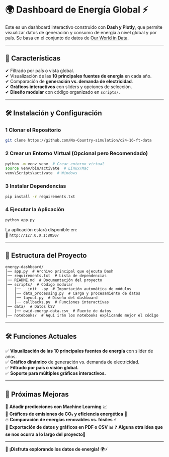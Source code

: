 # 🌍 Dashboard de Energía Global ⚡

Este es un dashboard interactivo construido con **Dash y Plotly**, que permite visualizar datos de generación y consumo de energía a nivel global y por país. Se basa en el conjunto de datos de [Our World in Data](https://ourworldindata.org/energy).

---

## 📌 **Características**
✔ Filtrado por país o vista global.  
✔ Visualización de las **10 principales fuentes de energía** en cada año.  
✔ Comparación de **generación vs. demanda de electricidad**.  
✔ **Gráficos interactivos** con sliders y opciones de selección.  
✔ **Diseño modular** con código organizado en `scripts/`.

---

## 🛠 **Instalación y Configuración**
### **1 Clonar el Repositorio**
```bash
git clone https://github.com/No-Country-simulation/c24-16-ft-data
```

### **2 Crear un Entorno Virtual (Opcional pero Recomendado)**
```bash
python -m venv venv  # Crear entorno virtual
source venv/bin/activate  # Linux/Mac
venv\Scripts\activate  # Windows
```

### **3 Instalar Dependencias**
```bash
pip install -r requirements.txt
```

### **4 Ejecutar la Aplicación**
```bash
python app.py
```
La aplicación estará disponible en:  
📍 `http://127.0.0.1:8050/`

---

## 📎 **Estructura del Proyecto**
```
energy-dashboard/
│── app.py  # Archivo principal que ejecuta Dash
│── requirements.txt  # Lista de dependencias
│── README.md  # Documentación del proyecto
│── scripts/  # Código modular
│   │── __init__.py  # Importación automática de módulos
│   │── data_processing.py  # Carga y procesamiento de datos
│   │── layout.py  # Diseño del dashboard
│   │── callbacks.py  # Funciones interactivas
│── data/  # Datos CSV
│   │── owid-energy-data.csv  # Fuente de datos
│── notebooks/  # Aquí irán los notebooks explicando mejor el código
```

---

## 🛠 **Funciones Actuales**
✅ **Visualización de las 10 principales fuentes de energía** con slider de años.  
✅ **Gráfico dinámico** de generación vs. demanda de electricidad.  
✅ **Filtrado por país o visión global.**  
✅ **Soporte para múltiples gráficos interactivos.**  

---

## 🚀 **Próximas Mejoras**
💨 **Añadir predicciones con Machine Learning** 📈  
🌱 **Gráficos de emisiones de CO₂ y eficiencia energética** 🌿  
🔥 **Comparación de energías renovables vs. fósiles** ⚡️  
📂 **Exportación de datos y gráficos en PDF o CSV** 📊
❓ **Alguna otra idea que se nos ocurra a lo largo del proyecto**🎲

---

🚀 **¡Disfruta explorando los datos de energía!** 🌍⚡

